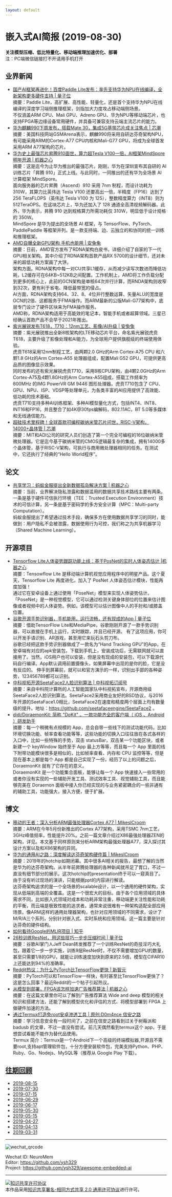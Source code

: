 ```yaml
---
layout: default
---
```


# 嵌入式AI简报 (2019-08-30)

**关注模型压缩、低比特量化、移动端推理加速优化、部署**  
<font>注：PC端微信链接打不开请用手机打开</font>


## 业界新闻  

- [国产AI框架再进化！百度Paddle Lite发布：率先支持华为NPU在线编译，全新架构更多硬件支持 | 量子位](https://mp.weixin.qq.com/s/vL_gpDPnl7qSlql-fUQsUw)  
摘要：Paddle Lite，高扩展、高性能、轻量化，还是首个支持华为NPU在线编译的深度学习端侧推理框架，剑指加大力度攻占移动端侧场景。  
不仅涵盖ARM CPU、Mali GPU、Adreno GPU、华为NPU等移动端芯片，也支持FPGA等边缘设备常用硬件，并具备可兼容支持云端主流芯片的能力。  
- [华为麒麟990下周发布，搭载Mate 30，集成5G基带芯片成关注焦点 | 芯潮](https://mp.weixin.qq.com/s/YCP4FxKe32XLTdYwCglVoQ)  
摘要：美国科技网站GSMArena表示，麒麟990将采用自研达芬奇架构NPU，有可能采用ARM的Cortex-A77 CPU内核和Mali-G77 GPU，将成为全球首发采用ARM A77架构的芯片。  
- [华为史上最强芯片昇腾910面世，算力超Tesla V100一倍，AI框架MindSpore明年开源 | 机器之心](https://mp.weixin.qq.com/s/AJpIGAa3MliH2yR2tJY87w)  
摘要：这是迄今为止华为推出的最强芯片。刚刚，华为在深圳宣布其自研的 AI 训练芯片「昇腾 910」正式上线。与此同时，一同推出的还有华为全场景 AI 计算框架 MindSpore。  
面向服务器的芯片昇腾（Ascend）910 采用 7nm 制程，而设计功耗为 310W，其算力比英伟达 Tesla V100 还要高出一倍，半精度（FP16）达到了 256 TeraFLOPS（英伟达 Tesla V100 为 125），整数精度算力（INT8）则为 512TeraOPS。在这块芯片上，华为还加入了 128 通道全高清视频解码器。此外，华为表示，昇腾 910 达到规格算力所需功耗仅 310W，明显低于设计规格的 350W。  
MindSpore 是华为提出的全场景 AI 框架，与 TensorFlow、PyTorch、PaddlePaddle 等框架并列。是一款支持端、边、云独立的和协同的统一训练和推理框架。  
- [AMD自曝全新GPU架构 手机也能用 | 安兔兔](https://mp.weixin.qq.com/s/Og6H0SS-l8Lx_LzHLkk-Dg)  
摘要：日前，AMD官方发布了RDNA架构白皮书，详细介绍了自家的下一代GPU相关架构。其中介绍了RDNA架构首款产品RX 5700的设计细节，还对未来的超低功耗方案画了大饼。  
架构方面。RDNA架构中每一对CU共享L1缓存，从而减少读写次数进而降低功耗，L2缓存可在64KB~512KB之间配置。工作机制上，AMD将工作负载分配到更多的核心上，此前的GCN架构是单核64次并行计算，而RNDA架构则收窄到32次，更有利于省电、降低最带宽的侵占。  
AI方面，RDNA架构支持64、32、8、4位并行整数运算、矢量ALU的宽度是GCN的2倍、这都服务于FMA操作。而ARM最新的公版Mali-G77架构中，底层专门设计了硬件区块来为FMA操作服务。  
AMD称，RDNA架构适用于高能效的笔记本，智能手机或者超算领域。三星已经确认首款产品不会早于2021年推出。  
- [紫光展锐发布T618，T710：12nm工艺、影像/AI升级 | 安兔兔](https://mp.weixin.qq.com/s/9u4fS0GfHJPDC0GqdKytxg)  
摘要：紫光展锐推出全新8核架构的LTE移动芯片平台，命名紫光展锐虎贲T618，主要升级了影像处理和AI能力，为全球用户提供旗舰级的终端使用体验。  
虎贲T618采用12nm制程工艺，由两颗2.0 GHz的Arm Cortex-A75 CPU 和六颗1.8 GHz的Arm Cortex-A55 处理器组成，配置Mali G52 GPU，可提供更高品质的图像显示效果。  
同时发布的还有紫光展锐虎贲T710，采用8核CPU架构，由4颗2.0GHz的Arm Cortex-A75及4颗1.8GHz的Arm Cortex-A55组成，搭载工作频率为 800MHz 的IMG PowerVR GM 9446 图形处理器。虎贲T710包含了 CPU、GPU、NPU、ISP、VDSP等处理单元，为各类丰富的AI应用提供了高效能、低功耗的技术基础。   
虎贲T710支持多种AI训练框架、多种AI模型量化方式，包括INT4、INT8、INT16和FP16，并且整合了如4K@30fps编解码，802.11AC，BT 5.0等多媒体和无线通信能力。  
- [超硅技术里程碑！全球首款可编程碳纳米管芯片问世，RISC-V架构，14000+晶体管 | 芯潮](https://mp.weixin.qq.com/s/nVstRRLwAd0id3D-OTM5Vw)  
摘要：MIT和ADI公司的研究人员们创造了第一个完全可编程的16位碳纳米管微处理器。它是迄今基于碳纳米管的CMOS逻辑最复杂的集成，拥有14000多个晶体管，基于RISC-V架构，可执行与商用微处理器相同的任务。在测试中，它还执行了经典的“Hello World程序”。 



## 论文

- [共享学习：蚂蚁金服提出全新数据孤岛解决方案 | 机器之心](https://mp.weixin.qq.com/s/VGK_V-ZW1IPmxWYu7RYYug)  
摘要：当前，业界解决隐私泄露和数据滥用的数据共享技术路线主要有两条。一条是基于硬件可信执行环境（TEE：Trusted Execution Environment）技术的可信计算，另一条是基于密码学的多方安全计算（MPC：Multi-party Computation）。  
蚂蚁金服提出了希望通过技术手段，确保多方在使用数据共享学习的同时，能做到：用户隐私不会被泄露，数据使用行为可控，我们称之为共享机器学习（Shared Machine Learning）。  

## 开源项目

- [Tensorflow Lite人体姿势跟踪功能上线：基于PosNet的实时人体姿态估计 |机器之心](https://mp.weixin.qq.com/s/d-VKoQ6FG8myyCHrFlQAYw)  
摘要：Tensowflow Lite 是移动端计算机视觉应用程序中的明星产品。这个夏天，Tensorflow Lite 再度进化，加入了 PosNet 人体姿态估计模块，性能再度加强！   
通过它在安卓设备上通过使用「PoseNet」模型来实现人体姿势估计。「PoseNet」是一种视觉模型，它可以通过检测关键身体部位的位置来估计图像或者视频中的人体姿势。例如，该模型可以估计图像中人的手肘和/或膝盖位置。  
- [谷歌开源手势识别器，手机能用，运行流畅，还有现成的App | 量子位](https://mp.weixin.qq.com/s/SeuGX5uneA6FyhOp0lu5Fg)  
摘要：借助TensorFlow Lite和MediaPipe，谷歌刚刚开源了一款手势识别器，可以直接在手机上运行，实时跟踪，并且已经开源。  有了这项应用，你可以开发手语识别、AR游戏，甚至用它来玩石头剪刀布。  
谷歌已经把这款手势识别器做成了一款名为“Hand Tracking GPU”的App，在安卓端有对应的apk安装包，下载到手机上，安装成功后，无需联网就可以直接用了。当然，iOS用户也可以安装，但是没有现成的安装包，可以下载源代码自行编译。App默认调用前置摄像头，如果屏幕中出现的是你的脸，它是没有反应的。
伸手到屏幕前，就可以和官方演示的一样，识别出手部的各种姿势，123456789都可以识别。  
- [中科视拓开源SeetaFace2人脸识别算法 | 中科视拓订阅号](https://mp.weixin.qq.com/s/bAVVz6dw-3CExhZLSElatA)  
摘要：来自中科院计算所的人工智能国家队中科视拓宣布，开源商用级SeetaFace2人脸识别算法。SeetaFace2采用商业友好的BSD协议，与2016年开源的SeetaFace1.0相比，SeetaFace2在速度和精度两个层面上均有数量级的提升。地址：https://github.com/seetafaceengine/SeetaFace2 。  
- [didi/DoraemonKit: 简称 "DoKit" 。一款功能齐全的客户端（ iOS 、Android ）研发助手](https://github.com/didi/DoraemonKit)  
摘要：每一个稍微有点规模的 App，总会自带一些线下的测试功能代码，比如环境切换功能、帧率查看功能等等，这些功能的切换入口往往放在各式各样的入口中，比如一些特殊的手势，双击 statusBar，双击某一个功能区块，或者新建一个 keyWindow 始终至于 App 最上方等等，而且每一个 App 里面的线下附带功能模块很多是相似的，比如帧率查看、内存和 CPU 监控等等，但是现在基本上都是每个 App 都是自己实现了一份，经历了以上的问题之后，DoraemonKit 就有了它存在的意义。  
DoraemonKit 是一个功能集合面板，能够让每一个 App 快速接入一些常用的或者你没有实现的一些辅助开发工具、测试效率工具、视觉辅助工具，而且能够完美在 Doraemon 面板中接入你已经实现的与业务紧密耦合的一些非通有的辅助工具，功能强大，接入方便，便于扩展。  


## 博文

- [移动的王者：深入分析ARM最强处理器Cortex A77 | MikesICroom](https://mp.weixin.qq.com/s/80VgWjbg7vFEUOV0BsHBWw)  
摘要：ARM在今年5月份新推出的Cortex A77架构，采用TSMC 7nm工艺，3GHz峰值频率，性能提升20%。之前一篇文章介绍过X86最强处理器ZEN的架构，详见。本文基于同样原则来分析ARM架构最强处理器A77，深入探讨其设计方案以及和X86架构的异同。   
- [华为的通用AI之路：深度解读达芬奇架构硬件篇 | MikesICroom](https://mp.weixin.qq.com/s/DqnCj72-iB-lixnIXdVBCQ)  
摘要：2019年的hotchip如期闭幕。其中很多AI相关的报告，最想了解的当然是华为的达芬奇架构。从半年前昇腾处理器的各种新闻就吊足了胃口，不过一直没有细节部分的展示。这次hotchip的presentation终于可以一窥真目了。由于没有听过现场的演讲，只能根据ppt的内容进行解读。  
达芬奇架构追求的是一个全场景的scalable设计，以一个通用的硬件架构，实现从低端到高端的全覆盖。这是一个很宏大的目标。由于各个应用领域的具体需求不同，比如嵌入式领域对成本和功耗非常注重，移动端更关注性能和功耗的平衡，而云端是极致性能的追求者。通常来说很难有一种架构适配全部应用场景。像ARM这样的通用处理器架构，也针对应用领域的不同需求，设计了M/R/A三个系列，分别针对嵌入式、实时系统和应用领域。这一篇主要是针对达芬奇的硬件结构。  
- [如何看待Google的MLIR项目 | 知乎](https://www.zhihu.com/question/319145946)   
- [26秒训练ResNet，用这些技巧一步步压缩时间 | 量子位](https://mp.weixin.qq.com/s/7y_whmdwpBEySpz-zuwXFQ)  
摘要：谷歌AI掌门人Jeff Dean转发推荐了一个训练ResNet的奇技淫巧大礼包，跟着它一步一步实施，训练9层ResNet时，不仅不需要增加GPU的数量，甚至只需要1/8的GPU，就能让训练速度加快到原来的2.5倍，模型在CIFAR10上还能达到94%的准确率。  
- [Reddit热议：为什么PyTorch比TensorFlow更快 | 新智元](https://mp.weixin.qq.com/s/jAxLV6tNGx5Y8ndDhWl-AA)  
摘要：PyTorch可以和TensorFlow一样快，有时甚至比TensorFlow更快了？这是怎么回事？最近Reddit的一个帖子引起热议。  
- [从模型到部署，FPGA该怎样加速广告推荐算法 | 机器之心](https://mp.weixin.qq.com/s/w1Kk1hn9LZzy8dgAqGGUtw)  
摘要：在这篇文章里你可以了解到广告推荐算法 Wide and deep 模型的相关知识和搭建方法，还能了解到模型优化和评估的方式、将模型部署到 FPGA 上做硬件加速的方法。  
- [通过Termux打造免root安卓渗透工具 | 原创:D0m4nce  信安之路](https://mp.weixin.qq.com/s/T1DP0WYYlm4Uf2wdMzUJUA)  
摘要：学习信息安全有一段时间了，之前在信安之路看到过关于树莓派和 badusb 的文章，不过一直没有尝试。前几天偶然看到termux这个 app，于是想尝试看能不能作为替代品使用。  
Termux 简介：Termux是一个Android下一个高级的终端模拟器,开源且不需要root,支持apt管理软件包，十分方便安装软件包，完美支持Python、PHP、Ruby、Go、Nodejs、MySQL等（推荐从 Google Play 下载）。  



## [往期回顾](https://github.com/ysh329/awesome-embedded-ai)

- [2019-08-15](https://github.com/ysh329/awesome-embedded-ai/blob/master/embedded-ai-report/2019-08-15.md)
- [2019-07-30](https://github.com/ysh329/awesome-embedded-ai/blob/master/embedded-ai-report/2019-07-30.md)
- [2019-07-15](https://github.com/ysh329/awesome-embedded-ai/blob/master/embedded-ai-report/2019-07-15.md)
- [2019-06-29](https://github.com/ysh329/awesome-embedded-ai/blob/master/embedded-ai-report/2019-06-29.md)
- [2019-06-17](https://github.com/ysh329/awesome-embedded-ai/blob/master/embedded-ai-report/2019-06-17.md)
- [2019-05-30](https://github.com/ysh329/awesome-embedded-ai/blob/master/embedded-ai-report/2019-05-30.md)  
- [2019-05-15](https://github.com/ysh329/awesome-embedded-ai/blob/master/embedded-ai-report/2019-05-15.md)  
- [2019-04-27](https://github.com/ysh329/awesome-embedded-ai/blob/master/embedded-ai-report/2019-04-27.md)  
- [2019-04-13](https://github.com/ysh329/awesome-embedded-ai/blob/master/embedded-ai-report/2019-04-13.md)  
- [2019-03-31](https://github.com/ysh329/awesome-embedded-ai/blob/master/embedded-ai-report/2019-03-31.md)  

----

![wechat_qrcode](../wechat_qrcode.jpg)

Wechat ID: NeuroMem  
Editor: https://github.com/ysh329  
Project: https://github.com/ysh329/awesome-embedded-ai  

----

<a rel="license" href="http://creativecommons.org/licenses/by-sa/2.0/"><img alt="知识共享许可协议" style="border-width:0" src="https://i.creativecommons.org/l/by-sa/2.0/88x31.png" /></a><br />本作品采用<a rel="license" href="http://creativecommons.org/licenses/by-sa/2.0/">知识共享署名-相同方式共享 2.0 通用许可协议</a>进行许可。
